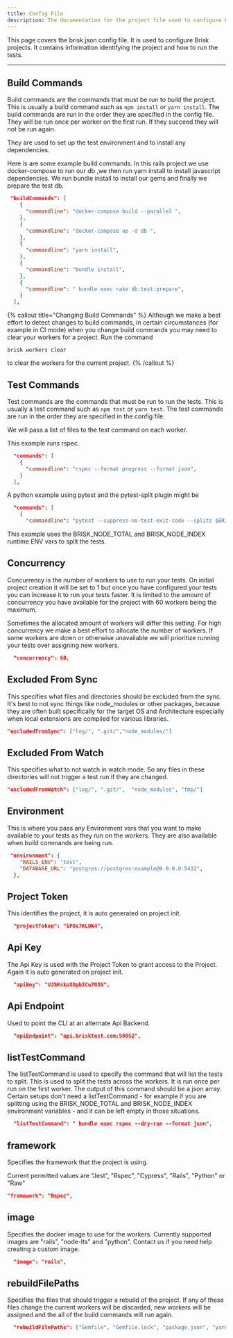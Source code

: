 ```yaml
---
title: Config File
description: The documentation for the project file used to configure Brisk Projects
---
```


This page covers the brisk.json config file. It is used to configure Brisk projects. It contains information identifying the project and how to run the tests.

---

## Build Commands

Build commands are the commands that must be run to build the project. This is usually a build command such as `npm install` or `yarn install`. The build commands are run in the order they are specified in the config file. They will be run once per worker on the first run. If they succeed they will not be run again.

They are used to set up the test environment and to install any dependencies.

Here is are some example build commands. In this rails project we use docker-compose to run our db ,we then run yarn install to install javascript dependencies. We run bundle install to install our gems and finally we prepare the test db.

```json
 "buildCommands": [
    {
      "commandline": "docker-compose build --parallel ",
    },
    {
      "commandline": "docker-compose up -d db ",
    },
    {
      "commandline": "yarn install",
    },
    {
      "commandline": "bundle install",
    },
    {
      "commandline": " bundle exec rake db:test:prepare",
    }
  ],
```


{% callout title="Changing Build Commands" %}
Although we make a best effort to detect changes to build commands, in certain circumstances (for example in CI mode) when you change build commands you may need to clear your workers for a project. Run the command 
```shell
brisk workers clear
```
to clear the workers for the current project.
{% /callout %}
## Test Commands

Test commands are the commands that must be run to run the tests. This is usually a test command such as `npm test` or `yarn test`. The test commands are run in the order they are specified in the config file.

We will pass a list of files to the test command on each worker.

This example runs rspec.

```json
  "commands": [
    {
      "commandline": "rspec --format progress --format json",
    }
  ],
```

A python example using pytest and the pytest-split plugin might be

```json
  "commands": [
    {
      "commandline": "pytest --suppress-no-test-exit-code --splits $BRISK_NODE_TOTAL --group $((BRISK_NODE_INDEX+1))",
```

This example uses the BRISK_NODE_TOTAL and BRISK_NODE_INDEX runtime ENV vars to split the tests.

## Concurrency

Concurrency is the number of workers to use to run your tests. On initial project creation it will be set to 1 but once you have configured your tests you can increase it to run your tests faster. It is limited to the amount of concurrency you have available for the project with 60 workers being the maximum.

Sometimes the allocated amount of workers will differ this setting. For high concurrency we make a best effort to allocate the number of workers. If some workers are down or otherwise unavailable we will prioritize running your tests over assigning new workers.

```json
  "concurrency": 60,
```

## Excluded From Sync

This specifies what files and directories should be excluded from the sync. It's best to not sync things like node_modules or other packages, because they are often built specifically for the target OS and Architecture especially when local extensions are compiled for various libraries.

```json
"excludedFromSync": ["log/", ".git/","node_modules/"]
```

## Excluded From Watch

This specifies what to not watch in watch mode. So any files in these directories will not trigger a test run if they are changed.

```json
"excludedFromWatch": ["log/", ".git/",  "node_modules", "tmp/"]
```

## Environment

This is where you pass any Environment vars that you want to make available to your tests as they run on the workers. They are also available when build commands are being run.

```json
 "environment": {
    "RAILS_ENV": "test",
    "DATABASE_URL": "postgres://postgres:example@0.0.0.0:5432",
  },
```

## Project Token

This identifies the project, it is auto generated on project init.

```json
  "projectToken": "iPOs7KLDK4",
```

## Api Key

The Api Key is used with the Project Token to grant access to the Project. Again it is auto generated on project init.

```json
  "apiKey": "UJSKsko8OphICw7O8S",
```

## Api Endpoint

Used to point the CLI at an alternate Api Backend.

```json
  "apiEndpoint": "api.brisktest.com:50052",
```

## listTestCommand

The listTestCommand is used to specify the command that will list the tests to split. This is used to split the tests across the workers. It is run once per run on the first worker. The output of this command should be a json array. Certain setups don't need a listTestCommand - for example if you are splitting using the BRISK_NODE_TOTAL and BRISK_NODE_INDEX environment variables - and it can be left empty in those situations.

```json
  "listTestCommand": " bundle exec rspec --dry-run --format json",
```

## framework

Specifies the framework that the project is using.

Current permitted values are "Jest", "Rspec", "Cypress", "Rails", "Python" or "Raw"

```json
"framework": "Rspec",
```

## image

Specifies the docker image to use for the workers. Currently supported images are "rails", "node-lts" and "python". Contact us if you need help creating a custom image.

```json
  "image": "rails",
```

## rebuildFilePaths

Specifies the files that should trigger a rebuild of the project. If any of these files change the current workers will be discarded, new workers will be assigned and the all of the build commands will run again.

```json
  "rebuildFilePaths": ["Gemfile", "Gemfile.lock", "package.json", "yarn.lock"],
```
